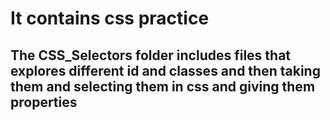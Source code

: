 # It contains css practice

## The CSS_Selectors folder includes files that explores different id and classes and then taking them and selecting them in css and giving them properties